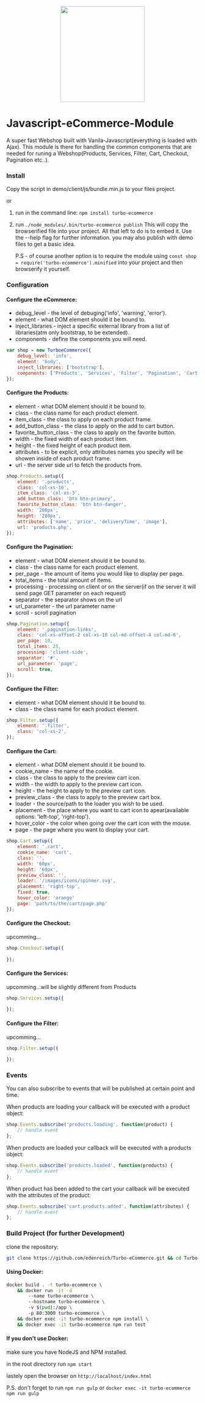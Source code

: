 <p align="center"><img src="https://s21.postimg.cc/6ak2pw1l3/laptop.png" width="220px" height="250px"></p>

# Javascript-eCommerce-Module
A super fast Webshop built with Vanila-Javascript(everything is loaded with Ajax). This module is there for handling the common components that are needed for runing a Webshop(Products, Services, Filter, Cart, Checkout, Pagination etc..).

### Install
Copy the script in demo/client/js/bundle.min.js to your files project.

or

1) run in the command line: ```npm install turbo-ecommerce```
2) run ```./node_modules/.bin/turbo-ecommerce publish``` 
   This will copy the browserified file into your project. All that left to do is to embed it.
   Use the --help flag for further information. you may also publish with demo files to get a basic idea.

   P.S - of course another option is to require the module using ```const shop = require('turbo-ecommerce').minified``` into your project and then browserify it yourself.

### Configuration

#### Configure the eCommerce:
- debug_level - the level of debuging('info', 'warning', 'error').
- element - what DOM element should it be bound to.
- inject_libraries - inject a specific external library from a list of libraries(atm only bootstrap, to be extended).
- components - define the components you will need.
```javascript
var shop = new TurboeCommerce({
	debug_level: 'info',
	element: 'body',
	inject_libraries: ['bootstrap'],
	components: ['Products', 'Services', 'Filter', 'Pagination', 'Cart']
});
```

#### Configure the Products:
- element - what DOM element should it be bound to.
- class - the class name for each product element.
- item_class - the class to apply on each product frame.
- add_button_class - the class to apply on the add to cart button.
- favorite_button_class - the class to apply on the favorite button.
- width - the fixed width of each product item.
- height - the fixed height of each product item.
- attributes - to be explicit, only attributes names you specify will be showen inside of each product frame.
- url - the server side url to fetch the products from.
```javascript
shop.Products.setup({
	element: '.products',
	class: 'col-xs-10',
	item_class: 'col-xs-3',
	add_button_class: 'btn btn-primary',
	favorite_button_class: 'btn btn-danger',
	width: '200px',
	height: '280px',
	attributes: ['name', 'price', 'deliveryTime', 'image'],
	url: 'products.php',
});
```
#### Configure the Pagination:
- element - what DOM element should it be bound to.
- class - the class name for each product element.
- per_page - the amount of items you would like to display per page.
- total_items - the total amount of items.
- processing - processing on client or on the server(if on the server it will send page GET parameter on each request)
- separator - the separator shows on the url
- url_parameter - the url parameter name
- scroll - scroll pagination
```javascript
shop.Pagination.setup({
	element: '.pagination-links',
	class: 'col-xs-offset-2 col-xs-10 col-md-offset-4 col-md-8',
	per_page: 10,
	total_items: 25,
	processing: 'client-side',
	separator: '#',
	url_parameter: 'page',
	scroll: true,
});
```
#### Configure the Filter:
- element - what DOM element should it be bound to.
- class - the class name for each product element.
```javascript
shop.Filter.setup({
	element: '.filter',
	class: 'col-xs-2',
});
```

#### Configure the Cart:
- element - what DOM element should it be bound to.
- cookie_name - the name of the cookie.
- class - the class to apply to the preview cart icon.
- width - the width to apply to the preview cart icon.
- height - the height to apply to the preview cart icon.
- preview_class - the class to apply to the preview cart box.
- loader - the source/path to the loader you wish to be used.
- placement - the place where you want to cart icon to apear(available options: 'left-top', 'right-top').
- hover_color - the color when going over the cart icon with the mouse.
- page - the page where you want to display your cart.
```javascript
shop.Cart.setup({
	element: '.cart',
	cookie_name: 'cart',
	class: '',
	width: '60px',
	height: '60px',
	preview_class: '',
	loader: '/images/icons/spinner.svg',
	placement: 'right-top',
	fixed: true,
	hover_color: 'orange'
	page: 'path/to/the/cart/page.php'
});
```

#### Configure the Checkout:
upcomming...
```javascript
shop.Checkout.setup({
	
});
```

#### Configure the Services:
upcomming...will be slightly different from Products
```javascript
shop.Services.setup({
	
});
```

#### Configure the Filter:
upcomming...
```javascript
shop.Filter.setup({
	
});
```

### Events
You can also subscribe to events that will be published at certain point and time.

When products are loading your callback will be executed with a product object:
```javascript
shop.Events.subscribe('products.loading', function(product) {
	// handle event
};
```

When products are loaded your callback will be executed with a products object:
```javascript
shop.Events.subscribe('products.loaded', function(products) {
	// handle event
};
```

When product has been added to the cart your callback will be executed with the attributes of the product:
```javascript
shop.Events.subscribe('cart.products.added', function(attributes) {
	// handle event
};
```

### Build Project (for further Development)
clone the repository:
```sh
git clone https://github.com/edenreich/Turbo-eCommerce.git && cd Turbo-eCommerce
```

#### Using Docker:
```sh
docker build . -t turbo-ecommerce \
	&& docker run -it -d 
		--name turbo-ecommerce \ 
		--hostname turbo-ecommerce \ 
		-v $(pwd):/app \ 
		-p 80:3000 turbo-ecommerce \
	&& docker exec -it turbo-ecommerce npm install \
	&& docker exec -it turbo-ecommerce npm run test
```

#### If you don't use Docker:
make sure you have NodeJS and NPM installed.

in the root directory run ```npm start```

lastely open the browser on ```http://localhost/index.html```

P.S. don't forget to run ```npm run gulp``` or ```docker exec -it turbo-ecommerce npm run gulp```